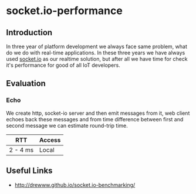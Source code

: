 # socket.io-performance
## Introduction
In three year of platform development we always face same problem, what do we do with real-time applications.
In these three years we have always used [socket.io](https://socket.io/) as our realtime solution, but after all we have time for check
it's performance for good of all IoT developers.

## Evaluation
### Echo
We create http, socket-io server and then emit messages from it, web client echoes back these messages and
from time difference between first and second message we can estimate round-trip time.

| RTT | Access |
|:---:|:-------|
| 2 - 4 ms | Local |

## Useful Links
- http://drewww.github.io/socket.io-benchmarking/
